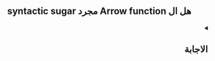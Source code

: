 <h2 align=center>syntactic sugar مجرد Arrow function هل ال</h2>


<details dir=rtl>
  <summary>
    <h2>الاجابة</h2>
  </summary>

  ال Arrow function هي طريقة تانية لكتابة ال regular function و ال syntax بتاعها هو:-
  ```javascript
   (arg1,arg2,...,argN) => expression
  ```
 طيب هو احنا كنا عايزين حاجة زي ال Arrow Function دي لي ؟ `لسببين`
 ```mermaid
  flowchart TD
    B["fab:fa-twitter Arrow function ال"]
    B-->C(this keyword بتحل المشكلة الأزلية لل )
    B-->E[ regular function لل Syntactic Sugar تعتبر]
```
  


هنبدأ دلوقتي نشرح كل سبب بالتفصيل...
  
### أولا: انها syntactic sugar 
 
ال arrow function تعتبر short syntax و concise و بتوفر علينا ال Boilerplate code بتاع ال regular function و في شوية rules لازم تتبعها عشان تكتب ال arrow function و هي:
  - لازم نعملها assign ل variable معين أو نستخدمها ك callback [يعني مينفعش أعملها define علطول زي ال regular function]
  ```javascript
  
  // assign to a variable
let func = (arg1,arg2,...,argN)=> expression

// pass as a callback
[...].map((arg1,arg2,...,argN)=> expression)
  
  ```
  
  - عدد ال params لو كان: 
    - 1 بس فال ( ) هيكونوا اختياري 
    - أكتر من 1  فال ( ) هيكونوا اجباري
    - من غير Params خالص فأنت ممكن
        - تسيب ال ( ) فاضيين
        - تحط underscore بالشكل دا ( _ ) أو _

  
  ```javascript
  

  const func = (x) => expression  أو   const func = x => expression
  const func = (x,y,z) => expression
  const func = ()=> expression أو const func = _ => expression أو const func = (_)=> expression
  ```
 - عدد ال statements جوا ال function body لو كان:
    - كتير : فبستخدم ال {} و return keyword يعني ال return هنا هيكون نوعهاexplicit return
    - واحده بس : فأقدر أستغني عن ال {} و return keyword يعني ال return هنا هيكون نوعها implicit return
    

  
  
  
```javascript
 const func = (x,y,z) => {
    // statement 1
    // statement 2
  return x+y+z;  // explicit return
  }
  const func = (x,y,z) => x + y + z; // implicit return
```
  
  - في حالة ال implicit return لو هنعمل return ل object فهنا لازم نحط ال object دا جوا ( ) بالشكل دا:
 
  ```javascript
  const func = () => ( {name: 'Ali'} )
  ```
  و برده في ال React لما نيجي نعمل return ل jsx object بنحطه جوا ( ) 
  ```JSX
  policy.values.map(value => {
    return (
      <Form.Field key={ value.name }>
         <label>{ value.displayName || value.name }</label>
          <Checkbox toggle />
      </Form.Field> )
  }
  ```
  

### ثانيا: انها حلت مشكلة ال this keyword

  في الأول خلينا نعرف اي هي مشكلة ال `this` الي بنتكلم عليها...
  لو بصيت علي الكود دا
  ```js
  
  let group = {
    title: "our group",
    students: ["Ali", "Mohamed", "Akram"],
    showList (){
      this.students.forEach(function func(student){
        alert(this.title + ": " + student)
      })
    }
  }
  
  
  ```
  
  
</details>


